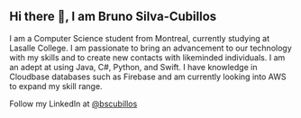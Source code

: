 ## Hi there 👋, I am Bruno Silva-Cubillos

I am a Computer Science student from Montreal, currently studying at Lasalle College. I am passionate to bring an advancement to our technology with my skills and to create new contacts with likeminded individuals. I am an adept at using Java, C#, Python, and Swift. I have knowledge in Cloudbase databases such as Firebase and am currently looking into AWS to expand my skill range.

Follow my LinkedIn at [@bscubillos](https://linkedin.com/in/bscubillos/)

<!--
**FireLordBruno/FireLordBruno** is a ✨ _special_ ✨ repository because its `README.md` (this file) appears on your GitHub profile.

Here are some ideas to get you started:

- 🔭 I’m currently working on ...
- 🌱 I’m currently learning ...
- 👯 I’m looking to collaborate on ...
- 🤔 I’m looking for help with ...
- 💬 Ask me about ...
- 📫 How to reach me: ...
- 😄 Pronouns: ...
- ⚡ Fun fact: ...
-->
